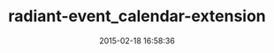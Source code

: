 ---
layout: post
title:  "radiant-event_calendar-extension"
repo:   "radiant/radiant-event_calendar-extension"
date:   2015-02-18 16:58:36
gemurl: http://github.com/radiant/radiant-event_calendar-extension
---